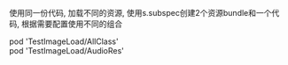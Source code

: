 使用同一份代码,  加载不同的资源, 使用s.subspec创建2个资源bundle和一个代码, 根据需要配置使用不同的组合   

   
 pod 'TestImageLoad/AllClass'      
 pod 'TestImageLoad/AudioRes'
